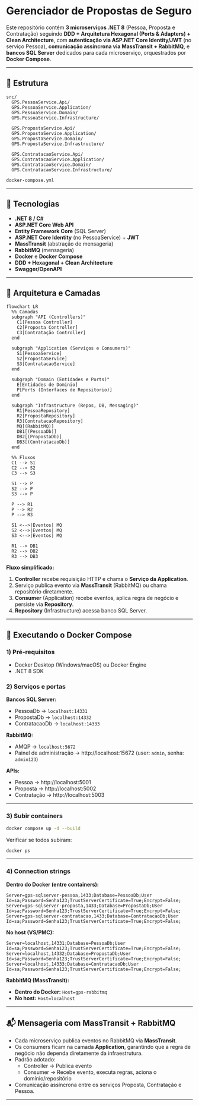 # Gerenciador de Propostas de Seguro

Este repositório contém **3 microserviços .NET 8** (Pessoa, Proposta e Contratação) seguindo **DDD + Arquitetura Hexagonal (Ports & Adapters) + Clean Architecture**, com **autenticação via ASP.NET Core Identity/JWT** (no serviço Pessoa), **comunicação assíncrona via MassTransit + RabbitMQ**, e **bancos SQL Server** dedicados para cada microserviço, orquestrados por **Docker Compose**.

---

## 📂 Estrutura

```
src/
  GPS.PessoaService.Api/
  GPS.PessoaService.Application/
  GPS.PessoaService.Domain/
  GPS.PessoaService.Infrastructure/

  GPS.PropostaService.Api/
  GPS.PropostaService.Application/
  GPS.PropostaService.Domain/
  GPS.PropostaService.Infrastructure/

  GPS.ContratacaoService.Api/
  GPS.ContratacaoService.Application/
  GPS.ContratacaoService.Domain/
  GPS.ContratacaoService.Infrastructure/

docker-compose.yml
```

---

## 🧰 Tecnologias

- **.NET 8 / C#**
- **ASP.NET Core Web API**
- **Entity Framework Core** (SQL Server)
- **ASP.NET Core Identity** (no PessoaService) + **JWT**
- **MassTransit** (abstração de mensageria)
- **RabbitMQ** (mensageria)
- **Docker** e **Docker Compose**
- **DDD + Hexagonal + Clean Architecture**
- **Swagger/OpenAPI**

---

## 📜 Arquitetura e Camadas

```mermaid
flowchart LR
  %% Camadas
  subgraph "API (Controllers)"
    C1[Pessoa Controller]
    C2[Proposta Controller]
    C3[Contratação Controller]
  end

  subgraph "Application (Serviços e Consumers)"
    S1[PessoaService]
    S2[PropostaService]
    S3[ContratacaoService]
  end

  subgraph "Domain (Entidades e Ports)"
    E[Entidades de Dominio]
    P[Ports (Interfaces de Repositorio)]
  end

  subgraph "Infrastructure (Repos, DB, Messaging)"
    R1[PessoaRepository]
    R2[PropostaRepository]
    R3[ContratacaoRepository]
    MQ[(RabbitMQ)]
    DB1[(PessoaDb)]
    DB2[(PropostaDb)]
    DB3[(ContratacaoDb)]
  end

  %% Fluxos
  C1 --> S1
  C2 --> S2
  C3 --> S3

  S1 --> P
  S2 --> P
  S3 --> P

  P --> R1
  P --> R2
  P --> R3

  S1 <-->|Eventos| MQ
  S2 <-->|Eventos| MQ
  S3 <-->|Eventos| MQ

  R1 --> DB1
  R2 --> DB2
  R3 --> DB3
```

**Fluxo simplificado:**
1. **Controller** recebe requisição HTTP e chama o **Serviço da Application**.
2. Serviço publica evento via **MassTransit** (RabbitMQ) ou chama repositório diretamente.
3. **Consumer** (Application) recebe eventos, aplica regra de negócio e persiste via **Repository**.
4. **Repository** (Infrastructure) acessa banco SQL Server.

---

## 🐳 Executando o Docker Compose

### 1) Pré-requisitos
- Docker Desktop (Windows/macOS) ou Docker Engine
- .NET 8 SDK

### 2) Serviços e portas

**Bancos SQL Server:**
- PessoaDb → `localhost:14331`
- PropostaDb → `localhost:14332`
- ContratacaoDb → `localhost:14333`

**RabbitMQ:**
- AMQP → `localhost:5672`
- Painel de administração → http://localhost:15672 (user: `admin`, senha: `admin123`)

**APIs:**
- Pessoa → http://localhost:5001
- Proposta → http://localhost:5002
- Contratação → http://localhost:5003

---

### 3) Subir containers
```bash
docker compose up -d --build
```

Verificar se todos subiram:
```bash
docker ps
```

---

### 4) Connection strings

**Dentro do Docker (entre containers):**
```
Server=gps-sqlserver-pessoa,1433;Database=PessoaDb;User Id=sa;Password=Senha123;TrustServerCertificate=True;Encrypt=False;
Server=gps-sqlserver-proposta,1433;Database=PropostaDb;User Id=sa;Password=Senha123;TrustServerCertificate=True;Encrypt=False;
Server=gps-sqlserver-contratacao,1433;Database=ContratacaoDb;User Id=sa;Password=Senha123;TrustServerCertificate=True;Encrypt=False;
```

**No host (VS/PMC):**
```
Server=localhost,14331;Database=PessoaDb;User Id=sa;Password=Senha123;TrustServerCertificate=True;Encrypt=False;
Server=localhost,14332;Database=PropostaDb;User Id=sa;Password=Senha123;TrustServerCertificate=True;Encrypt=False;
Server=localhost,14333;Database=ContratacaoDb;User Id=sa;Password=Senha123;TrustServerCertificate=True;Encrypt=False;
```

**RabbitMQ (MassTransit):**
- **Dentro do Docker:** `Host=gps-rabbitmq`
- **No host:** `Host=localhost`

---

## 📬 Mensageria com MassTransit + RabbitMQ

- Cada microserviço publica eventos no RabbitMQ via **MassTransit**.
- Os consumers ficam na camada **Application**, garantindo que a regra de negócio não dependa diretamente da infraestrutura.
- Padrão adotado:
  - Controller → Publica evento
  - Consumer → Recebe evento, executa regras, aciona o domínio/repositório
- Comunicação assíncrona entre os serviços Proposta, Contratação e Pessoa.

---
